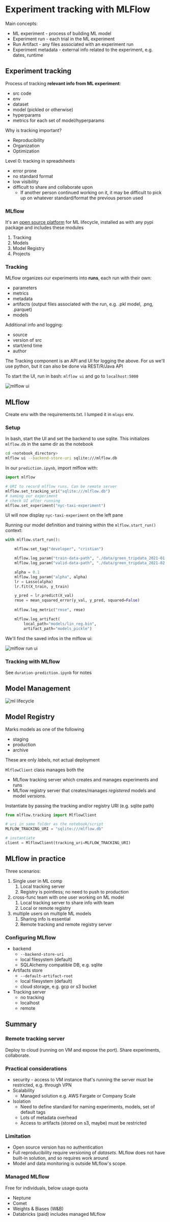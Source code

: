# Experiment tracking with MLFlow
Main concepts:

* ML experiment - process of building ML model
* Experiment run - each trial in the ML experiment
* Run Artifact - any files associated with an experiment run
* Experiment metadata - external info related to the experiment, e.g. dates, runtime

## Experiment tracking
Process of tracking **relevant info from ML experiment**:
* src code
* env
* dataset
* model (pickled or otherwise)
* hyperparams
* metrics for each set of model/hyperparams

Why is tracking important?

* Reproducibility
* Organization
* Optimization

Level 0: tracking in spreadsheets

* error prone
* no standard format
* low visibility
* difficult to share and collaborate upon
	* If another person continued working on it, it may be difficult to pick up on whatever standard/format the previous person used

### MLflow
It's an [open source platform](https://mlflow.org/) for ML lifecycle, installed as with any pypi package and includes these modules

1. Tracking
2. Models
3. Model Registry
4. Projects

### Tracking
MLflow organizes our experiments into **runs**, each run with their own:

* parameters
* metrics
* metadata
* artifacts (output files associated with the run, e.g. .pkl model, .png, .parquet)
* models

Additional info and logging:

* source
* version of src
* start/end time
* author

The Tracking component is an API and UI for logging the above. For us we'll use python, but it can also be done via REST/R/Java API

To start the UI, run in bash: `mlflow ui` and go to `localhost:5000`

![mlflow ui](./img/mlflow-ui.png)

## MLflow
Create env with the requirements.txt. I lumped it in `mlops` env.

### Setup
In bash, start the UI and set the backend to use sqlite. This initializes `mlflow.db` in the same dir as the notebook

```bash
cd <notebook_directory>
mlflow ui --backend-store-uri sqlite:///mlflow.db
```

In our `prediction.ipynb`, import mlflow with:

```python
import mlflow

# URI to record mlflow runs. Can be remote server
mlflow.set_tracking_uri("sqlite:///mlflow.db")
# naming our experiment
# check UI after running
mlflow.set_experiment("nyc-taxi-experiment")
```

UI will now display `nyc-taxi-experiment` on the left pane

Running our model definition and training within the `mlflow.start_run()` context:

```python
with mlflow.start_run():

    mlflow.set_tag("developer", "cristian")

    mlflow.log_param("train-data-path", "./data/green_tripdata_2021-01.csv")
    mlflow.log_param("valid-data-path", "./data/green_tripdata_2021-02.csv")

    alpha = 0.1
    mlflow.log_param("alpha", alpha)
    lr = Lasso(alpha)
    lr.fit(X_train, y_train)

    y_pred = lr.predict(X_val)
    rmse = mean_squared_error(y_val, y_pred, squared=False)
    
    mlflow.log_metric("rmse", rmse)

    mlflow.log_artifact(
	    local_path="models/lin_reg.bin", 
	    artifact_path="models_pickle")
```

We'll find the saved infos in the mlflow ui:

![mlflow run ui](./img/mlflow-run.png)

### Tracking with MLflow
See `duration-prediction.ipynb` for notes

## Model Management
![ml lifecycle](./img/ml-lifecycle.webp)

## Model Registry
Marks models as one of the following 

* staging
* production
* archive

These are only *labels*, not actual deployment

`MlflowClient` class manages both the 

* MLflow tracking server which creates and manages experiments and runs
* MLflow registry server that creates/manages *registered* models and model *versions*.

Instantiate by passing the tracking and/or registry URI (e.g. sqlite path) 

```python
from mlflow.tracking import MlflowClient

# uri in same folder as the notebook/script
MLFLOW_TRACKING_URI = "sqlite:///mlflow.db" 

# instantiate
client = MlflowClient(tracking_uri=MLFLOW_TRACKING_URI)
```

## MLflow in practice
Three scenarios:

1. Single user in ML comp
	1. Local tracking server
	2. Registry is pointless; no need to push to production
2. cross-func team with one user working on ML model
	1. Local tracking server to share info with team
	2. Local or remote registry
3. multiple users on multiple ML models
	1. Sharing info is essential
	2. Remote tracking and remote registry server

### Configuring MLflow
* backend
	* `--backend-store-uri`
	* local filesystem (default)
	* SQLAlchemy compatible DB, e.g. sqlite
* Artifacts store
	* `--default-artifact-root`
	* local filesystem (default)
	* cloud storage, e.g. gcp or s3 bucket
* Tracking server
	* no tracking
	* localhost
	* remote

## Summary
### Remote tracking server
Deploy to cloud (running on VM and expose the port). Share experiments, collaborate.

### Practical considerations

* security - access to VM instance that's running the server must be restricted, e.g. through VPN
* Scalability
	* Managed solution e.g. AWS Fargate or Company Scale
* Isolation
	* Need to define standard for naming experiments, models, set of default tags
	* Lots of metadata overhead
	* Access to artifacts (stored on s3, maybe) must be restricted

### Limitation
* Open source version has no authentication
* Full reproducibility require versioning of *datasets*. MLflow does not have built-in solution, and so requires work around
* Model and data monitoring is outside MLflow's scope.

### Managed MLflow
Free for individuals, below usage quota
* Neptune
* Comet
* Weights & Biases (W&B)
* Databricks (paid) includes managed MLflow